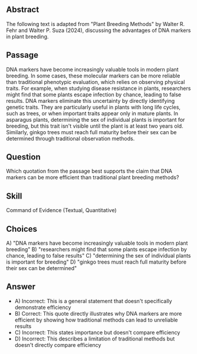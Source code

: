 ## Abstract
The following text is adapted from "Plant Breeding Methods" by Walter R. Fehr and Walter P. Suza (2024), discussing the advantages of DNA markers in plant breeding.

## Passage
DNA markers have become increasingly valuable tools in modern plant breeding. In some cases, these molecular markers can be more reliable than traditional phenotypic evaluation, which relies on observing physical traits. For example, when studying disease resistance in plants, researchers might find that some plants escape infection by chance, leading to false results. DNA markers eliminate this uncertainty by directly identifying genetic traits. They are particularly useful in plants with long life cycles, such as trees, or when important traits appear only in mature plants. In asparagus plants, determining the sex of individual plants is important for breeding, but this trait isn't visible until the plant is at least two years old. Similarly, ginkgo trees must reach full maturity before their sex can be determined through traditional observation methods.

## Question
Which quotation from the passage best supports the claim that DNA markers can be more efficient than traditional plant breeding methods?

## Skill
Command of Evidence (Textual, Quantitative)

## Choices
A) "DNA markers have become increasingly valuable tools in modern plant breeding"
B) "researchers might find that some plants escape infection by chance, leading to false results"
C) "determining the sex of individual plants is important for breeding"
D) "ginkgo trees must reach full maturity before their sex can be determined"

## Answer
- A) Incorrect: This is a general statement that doesn't specifically demonstrate efficiency
- B) Correct: This quote directly illustrates why DNA markers are more efficient by showing how traditional methods can lead to unreliable results
- C) Incorrect: This states importance but doesn't compare efficiency
- D) Incorrect: This describes a limitation of traditional methods but doesn't directly compare efficiency